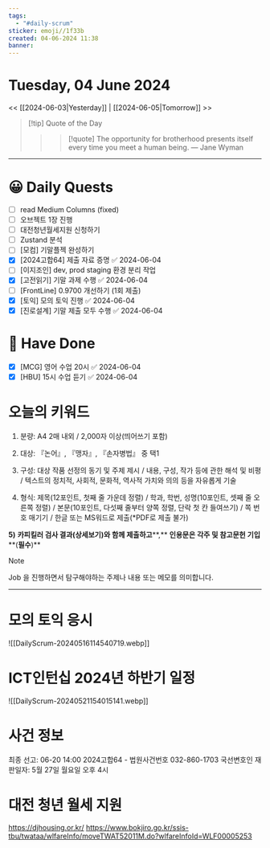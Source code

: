 ```yaml
---
tags:
  - "#daily-scrum"
sticker: emoji//1f33b
created: 04-06-2024 11:38
banner:
---
```

# Tuesday, 04 June 2024
<< [[2024-06-03|Yesterday]] | [[2024-06-05|Tomorrow]] >>

> [!tip] Quote of the Day  
> > > [!quote] The opportunity for brotherhood presents itself every time you meet a human being.
> — Jane Wyman

---

#  😀 Daily Quests
- [ ] read Medium Columns (fixed)
- [ ] 오브젝트 1장 진행
- [ ] 대전청년월세지원 신청하기
- [ ] Zustand 분석
- [ ] [모컴] 기말플젝 완성하기
- [x] [2024고합64] 제출 자료 증명 ✅ 2024-06-04
- [ ] [이지조인] dev, prod staging 환경 분리 작업
- [x] [고전읽기] 기말 과제 수행 ✅ 2024-06-04
- [ ] [FrontLine] 0.9700 개선하기 (1회 제출) 
- [x] [토익] 모의 토익 진행 ✅ 2024-06-04
- [x] [진로설계] 기말 제출 모두 수행 ✅ 2024-06-04

# 🙂 Have Done
- [x] [MCG] 영어 수업 20시 ✅ 2024-06-04
- [x] [HBU] 15시 수업 듣기 ✅ 2024-06-04

# 오늘의 키워드
1) 분량: A4 2매 내외 / 2,000자 이상(띄어쓰기 포함)

2) 대상: 『논어』, 『맹자』, 『손자병법』 중 택1

3) 구성: 대상 작품 선정의 동기 및 주제 제시 / 내용, 구성, 작가 등에 관한 해석 및 비평 / 텍스트의 정치적, 사회적, 문화적, 역사적 가치와 의의 등을 자유롭게 기술

4) 형식: 제목(12포인트, 첫째 줄 가운데 정렬) / 학과, 학번, 성명(10포인트, 셋째 줄 오른쪽 정렬) / 본문(10포인트, 다섯째 줄부터 양쪽 정렬, 단락 첫 칸 들여쓰기) / 쪽 번호 매기기 / 한글 또는 MS워드로 제출(*PDF로 제출 불가)

**5)** **카피킬러 검사 결과(상세보기)와 함께 제출하고****,** **인용문은 각주 및 참고문헌 기입****(****필수****)**

> [!NOTE]
> Job 을 진행하면서 탐구해야하는 주제나 내용 또는 메모를 의미합니다.


---

# 모의 토익 응시
![[DailyScrum-20240516114540719.webp]]

# ICT인턴십 2024년 하반기 일정
![[DailyScrum-20240521154015141.webp]]

# 사건 정보
최종 선고: 06-20 14:00
2024고합64 - 법원사건번호
032-860-1703
국선변호인
재판일자: 5월 27일 월요일 오후 4시

# 대전 청년 월세 지원
https://djhousing.or.kr/
https://www.bokjiro.go.kr/ssis-tbu/twataa/wlfareInfo/moveTWAT52011M.do?wlfareInfoId=WLF00005253